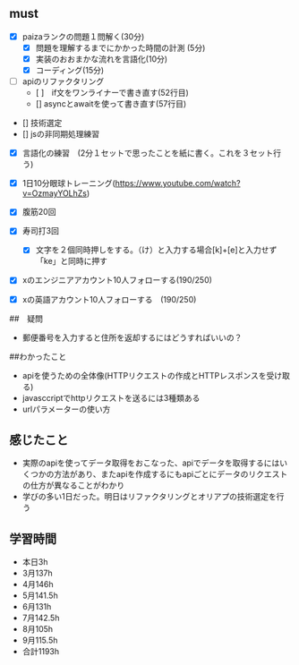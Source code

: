 

## must
- [x] paizaランクの問題１問解く(30分)
  - [x] 問題を理解するまでにかかった時間の計測 (5分)
  - [x] 実装のおおまかな流れを言語化(10分)
  - [x] コーディング(15分)
- [ ] apiのリファクタリング
  - [ ]　if文をワンライナーで書き直す(52行目)
  - [] asyncとawaitを使って書き直す(57行目)
- [] 技術選定
- [] jsの非同期処理練習
- [x] 言語化の練習　(2分１セットで思ったことを紙に書く。これを３セット行う)
- [x] 1日10分眼球トレーニング(https://www.youtube.com/watch?v=OzmayYOLhZs)
- [x] 腹筋20回
- [x] 寿司打3回
  - [x] 文字を２個同時押しをする。（け）と入力する場合[k]+[e]と入力せず「ke」と同時に押す
- [x] xのエンジニアアカウント10人フォローする(190/250)
- [x] xの英語アカウント10人フォローする　(190/250)
     

##　疑問
- 郵便番号を入力すると住所を返却するにはどうすればいいの？


##わかったこと
- apiを使うための全体像(HTTPリクエストの作成とHTTPレスポンスを受け取る)
- javasccriptでhttpリクエストを送るには3種類ある
- urlパラメーターの使い方


  
## 感じたこと
- 実際のapiを使ってデータ取得をおこなった、apiでデータを取得するにはいくつかの方法があり、またapiを作成するにもapiごとにデータのリクエストの仕方が異なることがわかり
- 学びの多い1日だった。明日はリファクタリングとオリアプの技術選定を行う

## 学習時間
  - 本日3h
  - 3月137h
  - 4月146h
  - 5月141.5h
  - 6月131h
  - 7月142.5h
  - 8月105h
  - 9月115.5h
  - 合計1193h
    







